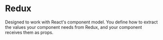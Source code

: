 # Redux

Designed to work with React's component model. You define how to extract the values your component needs from Redux, and your component receives them as props.
